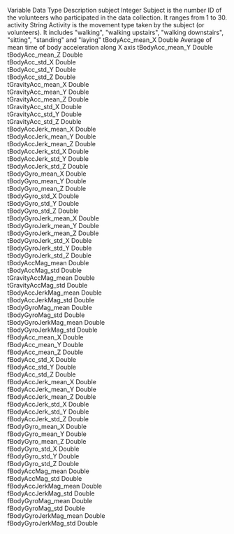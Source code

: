 Variable  Data Type	Description
subject	Integer	Subject is the number ID of the volunteers who participated in the data collection. It ranges from 1 to 30.
activity	String	Activity is the movement type taken by the subject (or volunteers). It includes "walking", "walking upstairs", "walking downstairs", "sitting", "standing" and "laying"
tBodyAcc_mean_X	Double	Average of mean time of body acceleration along X axis
tBodyAcc_mean_Y	Double	
tBodyAcc_mean_Z	Double	
tBodyAcc_std_X	Double	
tBodyAcc_std_Y	Double	
tBodyAcc_std_Z	Double	
tGravityAcc_mean_X	Double	
tGravityAcc_mean_Y	Double	
tGravityAcc_mean_Z	Double	
tGravityAcc_std_X	Double	
tGravityAcc_std_Y	Double	
tGravityAcc_std_Z	Double	
tBodyAccJerk_mean_X	Double	
tBodyAccJerk_mean_Y	Double	
tBodyAccJerk_mean_Z	Double	
tBodyAccJerk_std_X	Double	
tBodyAccJerk_std_Y	Double	
tBodyAccJerk_std_Z	Double	
tBodyGyro_mean_X	Double	
tBodyGyro_mean_Y	Double	
tBodyGyro_mean_Z	Double	
tBodyGyro_std_X	Double	
tBodyGyro_std_Y	Double	
tBodyGyro_std_Z	Double	
tBodyGyroJerk_mean_X	Double	
tBodyGyroJerk_mean_Y	Double	
tBodyGyroJerk_mean_Z	Double	
tBodyGyroJerk_std_X	Double	
tBodyGyroJerk_std_Y	Double	
tBodyGyroJerk_std_Z	Double	
tBodyAccMag_mean	Double	
tBodyAccMag_std	Double	
tGravityAccMag_mean	Double	
tGravityAccMag_std	Double	
tBodyAccJerkMag_mean	Double	
tBodyAccJerkMag_std	Double	
tBodyGyroMag_mean	Double	
tBodyGyroMag_std	Double	
tBodyGyroJerkMag_mean	Double	
tBodyGyroJerkMag_std	Double	
fBodyAcc_mean_X	Double	
fBodyAcc_mean_Y	Double	
fBodyAcc_mean_Z	Double	
fBodyAcc_std_X	Double	
fBodyAcc_std_Y	Double	
fBodyAcc_std_Z	Double	
fBodyAccJerk_mean_X	Double	
fBodyAccJerk_mean_Y	Double	
fBodyAccJerk_mean_Z	Double	
fBodyAccJerk_std_X	Double	
fBodyAccJerk_std_Y	Double	
fBodyAccJerk_std_Z	Double	
fBodyGyro_mean_X	Double	
fBodyGyro_mean_Y	Double	
fBodyGyro_mean_Z	Double	
fBodyGyro_std_X	Double	
fBodyGyro_std_Y	Double	
fBodyGyro_std_Z	Double	
fBodyAccMag_mean	Double	
fBodyAccMag_std	Double	
fBodyAccJerkMag_mean	Double	
fBodyAccJerkMag_std	Double	
fBodyGyroMag_mean	Double	
fBodyGyroMag_std	Double	
fBodyGyroJerkMag_mean	Double	
fBodyGyroJerkMag_std	Double	

